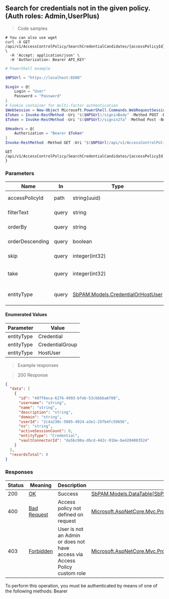 
## Search for credentials not in the given policy. (Auth roles: Admin,UserPlus)

<a id="opIdSearchCredentialCandidatesAsync"></a>

> Code samples

```shell
# You can also use wget
curl -X GET /api/v1/AccessControlPolicy/SearchCredentialCandidates/{accessPolicyId} \
  -H 'Accept: application/json' \
  -H 'Authorization: Bearer API_KEY'

```

```powershell
# PowerShell example

$NPSUrl = "https://localhost:6500"

$Login = @{
    Login = "User"
    Password = "Password"
}
# Cookie container for multi-factor authentication
$WebSession = New-Object Microsoft.PowerShell.Commands.WebRequestSession
$Token = Invoke-RestMethod -Uri "$($NPSUrl)/signinBody" -Method POST -Body (ConvertTo-Json $Login) -WebSession $WebSession -ContentType "application/json"
$Token = Invoke-RestMethod -Uri "$($NPSUrl)/signin2fa" -Method Post -Body $MfaCode -Headers @{Authorization = "Bearer $Token"} -WebSession $WebSession -ContentType "application/json"

$Headers = @{
    Authorization = "Bearer $Token"
}
Invoke-RestMethod -Method GET -Uri "$($NPSUrl)/api/v1/AccessControlPolicy/SearchCredentialCandidates/{accessPolicyId} -Headers $Headers -ContentType "application/json"
```

`GET /api/v1/AccessControlPolicy/SearchCredentialCandidates/{accessPolicyId}`

<h3 id="search-for-credentials-not-in-the-given-policy.-(auth-roles:-admin,userplus)-parameters">Parameters</h3>

|Name|In|Type|Required|Description|
|---|---|---|---|---|
|accessPolicyId|path|string(uuid)|true|AccessControlPolicy Id|
|filterText|query|string|false|String to search using contains|
|orderBy|query|string|false|Property name to order results by|
|orderDescending|query|boolean|false|Use descending sort order|
|skip|query|integer(int32)|false|Start at this item (default: 0)|
|take|query|integer(int32)|false|Return this number of items (default: 30)|
|entityType|query|[SbPAM.Models.CredentialOrHostUser](../Models/sbpam.models.credentialorhostuser.md)|false|Credential, CredentialGroup, or HostUser|

#### Enumerated Values

|Parameter|Value|
|---|---|
|entityType|Credential|
|entityType|CredentialGroup|
|entityType|HostUser|

> Example responses

> 200 Response

```json
{
  "data": [
    {
      "id": "497f6eca-6276-4993-bfeb-53cbbbba6f08",
      "username": "string",
      "name": "string",
      "description": "string",
      "domain": "string",
      "userId": "2c4a230c-5085-4924-a3e1-25fb4fc5965b",
      "os": "string",
      "activeSessionCount": 0,
      "entityType": "Credential",
      "vaultConnectorId": "da5bc90a-dbcd-442c-91be-be4204003524"
    }
  ],
  "recordsTotal": 0
}
```

<h3 id="search-for-credentials-not-in-the-given-policy.-(auth-roles:-admin,userplus)-responses">Responses</h3>

|Status|Meaning|Description|Schema|
|---|---|---|---|
|200|[OK](https://tools.ietf.org/html/rfc7231#section-6.3.1)|Success|[SbPAM.Models.DataTable[SbPAM.Models.CredentialPolicyCandidateView]](../Models/sbpam.models.datatable_sbpam.models.credentialpolicycandidateview.md)|
|400|[Bad Request](https://tools.ietf.org/html/rfc7231#section-6.5.1)|Access policy not defined on request|[Microsoft.AspNetCore.Mvc.ProblemDetails](../Models/microsoft.aspnetcore.mvc.problemdetails.md)|
|403|[Forbidden](https://tools.ietf.org/html/rfc7231#section-6.5.3)|User is not an Admin or does not have access via Access Policy custom role|[Microsoft.AspNetCore.Mvc.ProblemDetails](../Models/microsoft.aspnetcore.mvc.problemdetails.md)|

<aside class="warning">
To perform this operation, you must be authenticated by means of one of the following methods:
Bearer
</aside>


